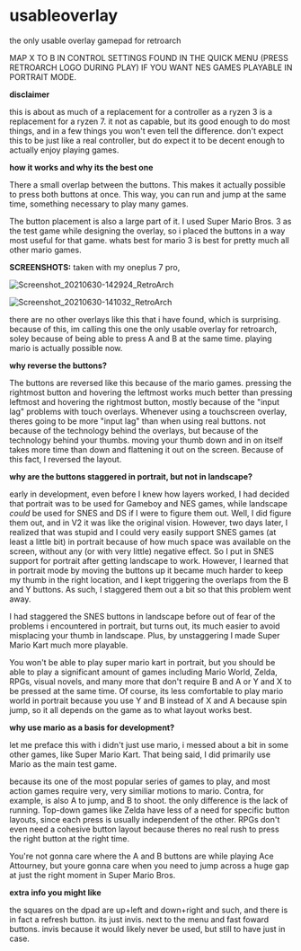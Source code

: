 # usableoverlay
the only usable overlay gamepad for retroarch

MAP X TO B IN CONTROL SETTINGS FOUND IN THE QUICK MENU (PRESS RETROARCH LOGO DURING PLAY) IF YOU WANT NES GAMES PLAYABLE IN PORTRAIT MODE.

**disclaimer**

this is about as much of a replacement for a controller as a ryzen 3 is a replacement for a ryzen 7. it not as capable, but its good enough to do most things, and in a few things you won't even tell the difference. don't expect this to be just like a real controller, but do expect it to be decent enough to actually enjoy playing games.

**how it works and why its the best one**

There a small overlap between the buttons. This makes it actually possible to press both buttons at once. This way, you can run and jump at the same time, something necessary to play many games.

The button placement is also a large part of it. I used Super Mario Bros. 3 as the test game while designing the overlay, so i placed the buttons in a way most useful for that game. whats best for mario 3 is best for pretty much all other mario games.

**SCREENSHOTS:** taken with my oneplus 7 pro,

![Screenshot_20210630-142924_RetroArch](https://user-images.githubusercontent.com/43497630/124020364-d02c4b00-d9af-11eb-89bc-ba94b4ccaaad.png)

![Screenshot_20210630-141032_RetroArch](https://user-images.githubusercontent.com/43497630/124018952-0cf74280-d9ae-11eb-99c9-cf11285feb7a.png)

there are no other overlays like this that i have found, which is surprising. because of this, im calling this one the only usable overlay for retroarch, soley because of being able to press A and B at the same time.
playing mario is actually possible now.

**why reverse the buttons?**

The buttons are reversed like this because of the mario games. pressing the rightmost button and hovering the leftmost works much better than pressing leftmost and hovering the rightmost button, mostly because of the "input lag" problems with touch overlays. Whenever using a touchscreen overlay, theres going to be more "input lag" than when using real buttons. not because of the technology behind the overlays, but because of the technology behind your thumbs. moving your thumb down and in on itself takes more time than down and flattening it out on the screen. Because of this fact, I reversed the layout.

**why are the buttons staggered in portrait, but not in landscape?**

early in development, even before I knew how layers worked, I had decided that portrait was to be used for Gameboy and NES games, while landscape _could_ be used for SNES and DS if I were to figure them out. Well, I did figure them out, and in V2 it was like the original vision. However, two days later, I realized that was stupid and I could very easily support SNES games (at least a little bit) in portrait because of how much space was available on the screen, without any (or with very little) negative effect. So I put in SNES support for portrait after getting landscape to work. However, I learned that in portrait mode by moving the buttons up it became much harder to keep my thumb in the right location, and I kept triggering the overlaps from the B and Y buttons. As such, I staggered them out a bit so that this problem went away.

I had staggered the SNES buttons in landscape before out of fear of the problems i encountered in portrait, but turns out, its much easier to avoid misplacing your thumb in landscape. Plus, by unstaggering I made Super Mario Kart much more playable.

You won't be able to play super mario kart in portrait, but you should be able to play a significant amount of games including Mario World, Zelda, RPGs, visual novels, and many more that don't require B and A or Y and X to be pressed at the same time. Of course, its less comfortable to play mario world in portrait because you use Y and B instead of X and A because spin jump, so it all depends on the game as to what layout works best.

**why use mario as a basis for development?**

let me preface this with i didn't just use mario, i messed about a bit in some other games, like Super Mario Kart. That being said, I did primarily use Mario as the main test game.

because its one of the most popular series of games to play, and most action games require very, very similiar motions to mario. Contra, for example, is also A to jump, and B to shoot. the only difference is the lack of running. Top-down games like Zelda have less of a need for specific button layouts, since each press is usually independent of the other. RPGs don't even need a cohesive button layout because theres no real rush to press the right button at the right time.

You're not gonna care where the A and B buttons are while playing Ace Attourney, but youre gonna care when you need to jump across a huge gap at just the right moment in Super Mario Bros.

**extra info you might like**

the squares on the dpad are up+left and down+right and such, and there is in fact a refresh button. its just invis. next to the menu and fast foward buttons. invis because it would likely never be used, but still to have just in case.
